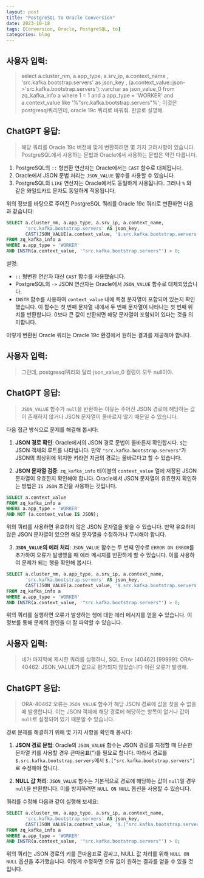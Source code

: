 ```yaml
---
layout: post
title: "PostgreSQL to Oracle Conversion"
date: 2023-10-18
tags: [Conversion, Oracle, PostgreSQL, to]
categories: blog
---
```


## 사용자 입력:
>    select a.cluster_nm, a.app_type, a.srv_ip, a.context_name
       , 'src.kafka.bootstrap.servers' as json_key
       , (a.context_value::json->'src.kafka.bootstrap.servers')::varchar as json_value_0
    from zq_kafka_info a
   where 1 = 1
     and a.app_type = 'WORKER'
     and a.context_value like '%"src.kafka.bootstrap.servers"%'; 이것은 postgresql쿼리인데,  oracle 19c 쿼리로 바꿔줘. 한글로 설명해.

## ChatGPT 응답:
> 해당 쿼리를 Oracle 19c 버전에 맞게 변환하려면 몇 가지 고려사항이 있습니다. PostgreSQL에서 사용하는 문법과 Oracle에서 사용하는 문법은 약간 다릅니다. 

1. PostgreSQL의 `::` 형변환 연산자는 Oracle에서는 `CAST` 함수로 대체됩니다.
2. Oracle에서 JSON 문법 처리는 `JSON_VALUE` 함수를 사용할 수 있습니다.
3. PostgreSQL의 `LIKE` 연산자는 Oracle에서도 동일하게 사용됩니다. 그러나 `%` 와 같은 와일드카드 문자도 동일하게 적용됩니다.

위의 정보를 바탕으로 주어진 PostgreSQL 쿼리를 Oracle 19c 쿼리로 변환하면 다음과 같습니다:

```sql
SELECT a.cluster_nm, a.app_type, a.srv_ip, a.context_name,
       'src.kafka.bootstrap.servers' AS json_key,
       CAST(JSON_VALUE(a.context_value, '$.src.kafka.bootstrap.servers') AS VARCHAR2(4000)) AS json_value_0
FROM zq_kafka_info a
WHERE a.app_type = 'WORKER'
AND INSTR(a.context_value, '"src.kafka.bootstrap.servers"') > 0;
```

설명:
- `::` 형변환 연산자 대신 `CAST` 함수를 사용했습니다.
- PostgreSQL의 `->` JSON 연산자는 Oracle에서 `JSON_VALUE` 함수로 대체되었습니다.
- `INSTR` 함수를 사용하여 `context_value` 내에 특정 문자열이 포함되어 있는지 확인했습니다. 이 함수는 첫 번째 문자열 내에서 두 번째 문자열이 나타나는 첫 번째 위치를 반환합니다. 0보다 큰 값이 반환되면 해당 문자열이 포함되어 있다는 것을 의미합니다.

이렇게 변환된 Oracle 쿼리는 Oracle 19c 환경에서 원하는 결과를 제공해야 합니다.

## 사용자 입력:
> 그런데,  postgresql쿼리와 달리 json_value_0 컬럼이 모두 null이야.

## ChatGPT 응답:
> `JSON_VALUE` 함수가 `null`을 반환하는 이유는 주어진 JSON 경로에 해당하는 값이 존재하지 않거나 JSON 문자열이 올바르지 않기 때문일 수 있습니다.

다음 접근 방식으로 문제를 해결해 봅시다:

1. **JSON 경로 확인**: Oracle에서의 JSON 경로 문법이 올바른지 확인합시다. `$`는 JSON 객체의 루트를 나타냅니다. 만약 `"src.kafka.bootstrap.servers"`가 JSON의 최상위에 위치한 키라면 지금의 경로는 올바르다고 할 수 있습니다.

2. **JSON 문자열 검증**: `zq_kafka_info` 테이블의 `context_value` 열에 저장된 JSON 문자열이 유효한지 확인해야 합니다. Oracle에서 JSON 문자열이 유효한지 확인하는 방법은 `IS JSON` 조건을 사용하는 것입니다.

```sql
SELECT a.context_value
FROM zq_kafka_info a
WHERE a.app_type = 'WORKER'
AND NOT (a.context_value IS JSON);
```

위의 쿼리를 사용하면 유효하지 않은 JSON 문자열을 찾을 수 있습니다. 만약 유효하지 않은 JSON 문자열이 있으면 해당 문자열을 수정하거나 무시해야 합니다.

3. **`JSON_VALUE`의 에러 처리**: `JSON_VALUE` 함수는 두 번째 인수로 `ERROR ON ERROR`를 추가하여 오류가 발생했을 때 에러 메시지를 반환하게 할 수 있습니다. 이를 사용하여 문제가 되는 행을 확인해 봅시다.

```sql
SELECT a.cluster_nm, a.app_type, a.srv_ip, a.context_name,
       'src.kafka.bootstrap.servers' AS json_key,
       CAST(JSON_VALUE(a.context_value, '$.src.kafka.bootstrap.servers' ERROR ON ERROR) AS VARCHAR2(4000)) AS json_value_0
FROM zq_kafka_info a
WHERE a.app_type = 'WORKER'
AND INSTR(a.context_value, '"src.kafka.bootstrap.servers"') > 0;
```

위의 쿼리를 실행하면 오류가 발생하는 행에 대한 에러 메시지를 얻을 수 있습니다. 이 정보를 통해 문제의 원인을 더 잘 파악할 수 있습니다.

## 사용자 입력:
> 네가 마지막에 제시한 쿼리를 실행하니, SQL Error [40462] [99999]: ORA-40462: JSON_VALUE가 값으로 평가되지 않았습니다 이런 오류가 발생해.

## ChatGPT 응답:
> ORA-40462 오류는 `JSON_VALUE` 함수가 해당 JSON 경로에 값을 찾을 수 없을 때 발생합니다. 이는 JSON 객체에 해당 경로에 해당하는 항목이 없거나 값이 `null`로 설정되어 있기 때문일 수 있습니다.

경로 문제를 해결하기 위해 몇 가지 사항을 확인해 봅시다:

1. **JSON 경로 문법**: Oracle의 `JSON_VALUE` 함수는 JSON 경로를 지정할 때 단순한 문자열 키를 사용할 경우 큰따옴표(")를 필요로 합니다. 따라서 경로를 `$.src.kafka.bootstrap.servers`에서 `$.["src.kafka.bootstrap.servers"]`로 수정해야 합니다.

2. **NULL 값 처리**: `JSON_VALUE` 함수는 기본적으로 경로에 해당하는 값이 `null`일 경우 `null`을 반환합니다. 이를 방지하려면 `NULL ON NULL` 옵션을 사용할 수 있습니다.

쿼리를 수정해 다음과 같이 실행해 보세요:

```sql
SELECT a.cluster_nm, a.app_type, a.srv_ip, a.context_name,
       'src.kafka.bootstrap.servers' AS json_key,
       CAST(JSON_VALUE(a.context_value, '$.["src.kafka.bootstrap.servers"]' NULL ON NULL ERROR ON ERROR) AS VARCHAR2(4000)) AS json_value_0
FROM zq_kafka_info a
WHERE a.app_type = 'WORKER'
AND INSTR(a.context_value, '"src.kafka.bootstrap.servers"') > 0;
```

위의 쿼리는 JSON 경로의 키를 큰따옴표로 감싸고, NULL 값 처리를 위해 `NULL ON NULL` 옵션을 추가했습니다. 이렇게 수정하면 오류 없이 원하는 결과를 얻을 수 있을 것입니다.

